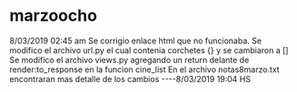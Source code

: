# marzoocho
8/03/2019 02:45 am
Se corrigio enlace html que no funcionaba.
Se modifico el archivo url.py el cual contenia corchetes {} y se cambiaron a []
Se modifico el archivo views.py agregando un return delante de render:to_response en la funcion cine_list
En el archivo notas8marzo.txt encontraran mas detalle de los cambios ----8/03/2019 19:04 HS
